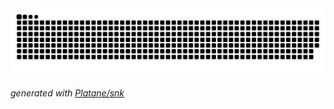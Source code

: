 <picture>
  <source media="(prefers-color-scheme: dark)" srcset="https://raw.githubusercontent.com/weihe2850/weihe2850/refs/heads/output/github-contribution-grid-snake-dark.svg">
  <source media="(prefers-color-scheme: light)" srcset="[https://raw.githubusercontent.com/platane/platane/output/github-contribution-grid-snake.svg](https://raw.githubusercontent.com/weihe2850/weihe2850/refs/heads/output/github-contribution-grid-snake.svg)">
  <img alt="github contribution grid snake animation" src="https://raw.githubusercontent.com/platane/platane/output/github-contribution-grid-snake.svg">
</picture>

_generated with [Platane/snk](https://github.com/Platane/snk)_
